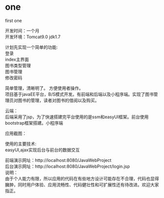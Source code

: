 # one
first  one

开发时间：一个月  
开发环境：Tomcat9.0   jdk1.7

计划先实现一个简单的功能:  
登录  
index主界面  
图书类型管理  
图书管理  
修改密码  

简单管理，清晰明了。 方便使用者操作。  
项目基于javaEE平台，B/S模式开发。有前端和后端以及小程序端。实现了图书管理员对图书的管理，读者对图书的借阅以及购买。  

云端：  
后端采用了jsp，为了快速搭建完平台使用的是ssm和easyUI框架。前台使用bootstrap框架搭建。小程序端  

应用截图：  

使用的主要技术:  
easyUI,ajax实现后台与前台的数据交互   

前端演示网址：http://localhost:8080/JavaWebProject  
后台演示网址：http://localhost:8080/JavaWebProject/login.jsp  
说明：  
由于个人能力有限，所以应用的代码在有些地方设计可能存在不合理，代码也显得臃肿，同时用户体验、应用流畅性、代码健壮性和可扩展性还有待改进。欢迎大家指正。
